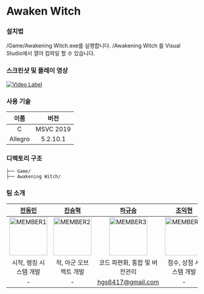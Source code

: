 # Awaken Witch

### 설치법
/Game/Awakening Witch.exe를 실행합니다.
/Awakening Witch 를 Visual Studio에서 열어 컴파일 할 수 있습니다.

### 스크린샷 및 플레이 영상
[![Video Label](https://i9.ytimg.com/vi/Kj_wo4fQtwI/mqdefault.jpg?sqp=CMCH27cG-oaymwEoCMACELQB8quKqQMcGADwAQH4AYwCgALgA4oCDAgAEAEYciBaKDswDw==&rs=AOn4CLB-jemeWmMWzKxFEmJ1QR52WolSyA)](https://www.youtube.com/shorts/Kj_wo4fQtwI)
### 사용 기술
| 이름                  | 버전    |
|:---------------------:|:-------:|
| C    		| MSVC 2019   |
| Allegro	|  5.2.10.1  |
### 디렉토리 구조
```
├── Game/
├── Awakening Witch/
```
### 팀 소개
| [전동민](https://github.com/qwerrrqwerq) | [진승혁](https://github.com/DeliaBS123) | [하규승](https://github.com/CERabi/) | [조익현](https://github.com/cho2khyun) |
|:-------:|:-------:|:-------:|:-------:|
| <img width="100px" alt="MEMBER1" src="https://avatars.githubusercontent.com/u/151756637?v=4" /> | <img width="100px" alt="MEMBER2" src="https://avatars.githubusercontent.com/u/205569657?v=4" /> | <img width="100px" alt="MEMBER3" src="https://avatars.githubusercontent.com/u/174900093?v=4&size=64" /> | <img width="100px" alt="MEMBER4" src="https://avatars.githubusercontent.com/u/89765162?v=4" /> |
| 시작, 랭킹 시스템 개발 | 적, 아군 오브젝트 개발 | 코드 파편화, 통합 및 버전관리 | 점수, 상점 시스템 개발 |
| - | - | hgs6417@gmail.com | - |
